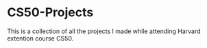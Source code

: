# CS50-Projects

This is a collection of all the projects I made while attending Harvard extention course CS50.